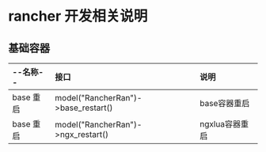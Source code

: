 # rancher 开发相关说明

##  基础容器

|--名称--| 接口 | 说明 |
|:--|:--|:--|
|base 重启 | model("RancherRan")->base_restart()| base容器重启 |
|base 重启 | model("RancherRan")->ngx_restart()| ngxlua容器重启 |
